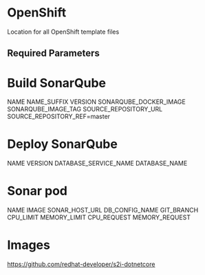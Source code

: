 # OpenShift

Location for all OpenShift template files

## Required Parameters

# Build SonarQube

NAME
NAME_SUFFIX
VERSION
SONARQUBE_DOCKER_IMAGE
SONARQUBE_IMAGE_TAG
SOURCE_REPOSITORY_URL
SOURCE_REPOSITORY_REF=master


# Deploy SonarQube

NAME
VERSION
DATABASE_SERVICE_NAME
DATABASE_NAME

# Sonar pod

NAME
IMAGE
SONAR_HOST_URL
DB_CONFIG_NAME
GIT_BRANCH
CPU_LIMIT
MEMORY_LIMIT
CPU_REQUEST
MEMORY_REQUEST


# Images

https://github.com/redhat-developer/s2i-dotnetcore